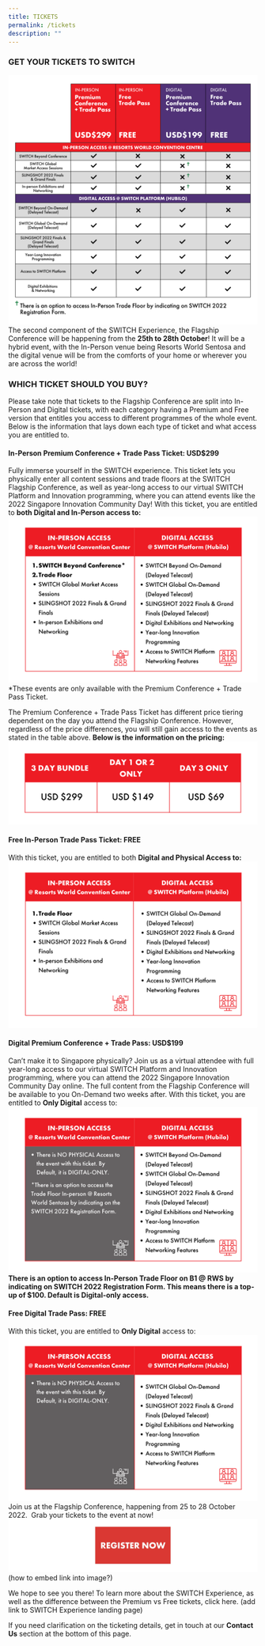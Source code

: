 ```yaml
---
title: TICKETS
permalink: /tickets
description: ""
---
```

### **GET YOUR TICKETS TO SWITCH**
![](/images/SWITCH%202022%20Landing%20Page/ticketing%20table%20ver%202%20with%20cross.png)
The second component of the SWITCH Experience, the Flagship Conference will be happening from the **25th to 28th October**! It will be a hybrid event, with the In-Person venue being Resorts World Sentosa and the digital venue will be from the comforts of your home or wherever you are across the world! 

### **WHICH TICKET SHOULD YOU BUY?** 
Please take note that tickets to the Flagship Conference are split into In-Person and Digital tickets, with each category having a Premium and Free version that entitles you access to different programmes of the whole event. Below is the information that lays down each type of ticket and what access you are entitled to.
#### **In-Person Premium Conference + Trade Pass Ticket: USD$299**
Fully immerse yourself in the SWITCH experience. This ticket lets you physically enter all content sessions and trade floors at the SWITCH Flagship Conference, as well as year-long access to our virtual SWITCH Platform and Innovation programming, where you can attend events like the 2022 Singapore Innovation Community Day! With this ticket, you are entitled to **both Digital and In-Person access to:**![](/images/SWITCH%202022%20Landing%20Page/Premium%20Conference%20and%20Trade%20Pass%20Ticket%20$299%20.png)
*These events are only available with the Premium Conference + Trade Pass Ticket.

The Premium Conference + Trade Pass Ticket has different price tiering dependent on the day you attend the Flagship Conference. However, regardless of the price differences, you will still gain access to the events as stated in the table above.
**Below is the information on the pricing:**
![](/images/SWITCH%202022%20Landing%20Page/Price%20Breakdown%20(1).png)
#### **Free In-Person Trade Pass Ticket: FREE**
With this ticket, you are entitled to both **Digital and Physical Access to:**![](/images/SWITCH%202022%20Landing%20Page/Free%20In-person%20Trade%20Pass%20Ticket%20$0%20.png)

#### **Digital Premium Conference + Trade Pass: USD$199**
Can’t make it to Singapore physically? Join us as a virtual attendee with full year-long access to our virtual SWITCH Platform and Innovation programming, where you can attend the 2022 Singapore Innovation Community Day online. The full content from the Flagship Conference will be available to you On-Demand two weeks after. With this ticket, you are entitled to **Only Digital** access to:![](/images/SWITCH%202022%20Landing%20Page/Digital%20Premium%20Conference%20and%20Trade%20Pass%20$199%20.png)
**There is an option to access In-Person Trade Floor on B1 @ RWS by indicating on SWITCH 2022 Registration Form. This means there is a top-up of $100. Default is Digital-only access.** 

#### **Free Digital Trade Pass: FREE**
With this ticket, you are entitled to **Only Digital** access to:![](/images/SWITCH%202022%20Landing%20Page/Free%20Digital%20Trade%20Pass%20$0%20.png)
Join us at the Flagship Conference, happening from 25 to 28 October 2022. 
Grab your tickets to the event at now!
![](/images/SWITCH%202022%20Landing%20Page/9A4143BC-2774-4B6D-9DD9-B545DFFA6242_1_201_a.jpeg)
(how to embed link into image?)

We hope to see you there! To learn more about the SWITCH Experience, as well as the difference between the Premium vs Free tickets, click here. (add link to SWITCH Experience landing page)

If you need clarification on the ticketing details, get in touch at our **Contact Us** section at the bottom of this page.